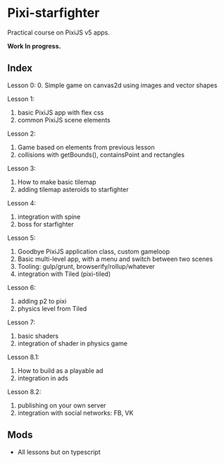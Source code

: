 # Pixi-starfighter

Practical course on PixiJS v5 apps.

**Work In progress.**

## Index

Lesson 0:
0. Simple game on canvas2d using images and vector shapes

Lesson 1:
1. basic PixiJS app with flex css
2. common PixiJS scene elements

Lesson 2:
1. Game based on elements from previous lesson
2. collisions with getBounds(), containsPoint and rectangles

Lesson 3: 
1. How to make basic tilemap
2. adding tilemap asteroids to starfighter

Lesson 4:
1. integration with spine
2. boss for starfighter

Lesson 5:
1. Goodbye PixiJS application class, custom gameloop
2. Basic multi-level app, with a menu and switch between two scenes
3. Tooling: gulp/grunt, browserify/rollup/whatever
4. integration with Tiled (pixi-tiled)

Lesson 6:
1. adding p2 to pixi
2. physics level from Tiled

Lesson 7:
1. basic shaders
2. integration of shader in physics game

Lesson 8.1:
1. How to build as a playable ad
2. integration in ads

Lesson 8.2:
1. publishing on your own server
2. integration with social networks: FB, VK

## Mods

- All lessons but on typescript
 

